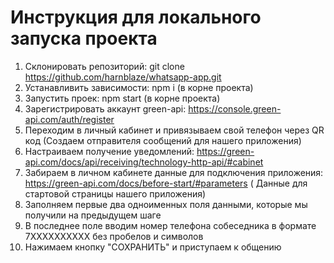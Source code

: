# Инструкция для локального запуска проекта

1) Склонировать репозиторий: git clone https://github.com/harnblaze/whatsapp-app.git
2) Устанавливить зависимости: npm i (в корне проекта)
3) Запустить проек: npm start (в корне проекта)
4) Зарегистрировать аккаунт green-api: https://console.green-api.com/auth/register
5) Переходим в личный кабинет и привязываем свой телефон через QR код (Создаем отправителя сообщений для нашего
   приложения)
6) Настраиваем получение уведомлений: https://green-api.com/docs/api/receiving/technology-http-api/#cabinet
7) Забираем в личном кабинете данные для подключения приложения: https://green-api.com/docs/before-start/#parameters (
   Данные для стартовой страницы нашего приложения)
8) Заполняем первые два одноименных поля данными, которые мы получили на предыдущем шаге
9) В последнее поле вводим номер телефона собеседника в формате 7ХХХХХХХХХХ без пробелов и символов
10) Нажимаем кнопку "СОХРАНИТЬ" и приступаем к общению
